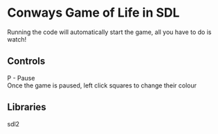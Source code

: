 # Conways Game of Life in SDL
Running the code will automatically start the game, all you have to do is watch!

## Controls
P - Pause  
Once the game is paused, left click squares to change their colour

## Libraries
sdl2  

